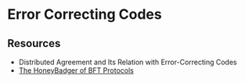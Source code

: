 # Error Correcting Codes



## Resources

* Distributed Agreement and Its Relation with Error-Correcting Codes
* [The HoneyBadger of BFT Protocols](https://www.youtube.com/watch?v=Qone4j1hCt8) 
